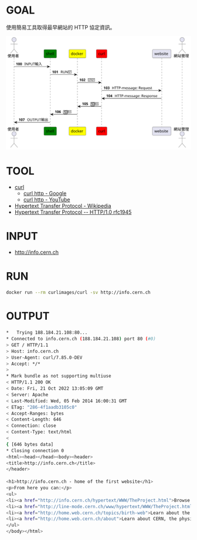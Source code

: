 # GOAL

使用簡易工具取得最早網站的 HTTP 協定資訊。


![Alt text](./web100-http-client.svg)


# TOOL

- [curl](https://github.com/curl/curl)
  - [curl http - Google](https://www.google.com/search?q=curl+http)
  - [curl http - YouTube](https://www.youtube.com/results?search_query=curl+http)
- [Hypertext Transfer Protocol - Wikipedia](https://en.wikipedia.org/wiki/Hypertext_Transfer_Protocol)
- [Hypertext Transfer Protocol -- HTTP/1.0 rfc1945](https://datatracker.ietf.org/doc/html/rfc1945)

# INPUT

- http://info.cern.ch

# RUN

```sh
docker run --rm curlimages/curl -sv http://info.cern.ch 
```

# OUTPUT

```sh
*   Trying 188.184.21.108:80...
* Connected to info.cern.ch (188.184.21.108) port 80 (#0)
> GET / HTTP/1.1
> Host: info.cern.ch
> User-Agent: curl/7.85.0-DEV
> Accept: */*
> 
* Mark bundle as not supporting multiuse
< HTTP/1.1 200 OK
< Date: Fri, 21 Oct 2022 13:05:09 GMT
< Server: Apache
< Last-Modified: Wed, 05 Feb 2014 16:00:31 GMT
< ETag: "286-4f1aadb3105c0"
< Accept-Ranges: bytes
< Content-Length: 646
< Connection: close
< Content-Type: text/html
< 
{ [646 bytes data]
* Closing connection 0
<html><head></head><body><header>
<title>http://info.cern.ch</title>
</header>

<h1>http://info.cern.ch - home of the first website</h1>
<p>From here you can:</p>
<ul>
<li><a href="http://info.cern.ch/hypertext/WWW/TheProject.html">Browse the first website</a></li>
<li><a href="http://line-mode.cern.ch/www/hypertext/WWW/TheProject.html">Browse the first website using the line-mode browser simulator</a></li>
<li><a href="http://home.web.cern.ch/topics/birth-web">Learn about the birth of the web</a></li>
<li><a href="http://home.web.cern.ch/about">Learn about CERN, the physics laboratory where the web was born</a></li>
</ul>
</body></html>
```